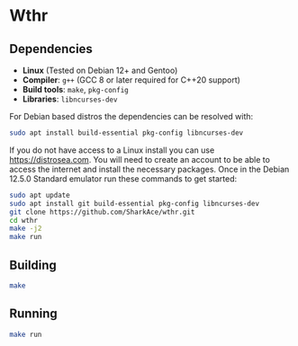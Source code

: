 # Wthr

## Dependencies
- **Linux** (Tested on Debian 12+ and Gentoo)  
- **Compiler**: `g++` (GCC 8 or later required for C++20 support)  
- **Build tools**: `make`, `pkg-config`  
- **Libraries**: `libncurses-dev`

 For Debian based distros the dependencies can be resolved with:
 ```sh
sudo apt install build-essential pkg-config libncurses-dev
```

If you do not have access to a Linux install you can use https://distrosea.com.
You will need to create an account to be able to access the internet and install the necessary packages.
Once in the Debian 12.5.0 Standard emulator run these commands to get started:
```bash
sudo apt update
sudo apt install git build-essential pkg-config libncurses-dev
git clone https://github.com/SharkAce/wthr.git
cd wthr
make -j2
make run
```

## Building
```sh
make
```

## Running
```sh
make run
```
